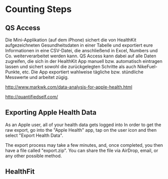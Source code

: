 # Counting Steps #


## QS Access ##
Die Mini-Applikation (auf dem iPhone) sichert die von HealthKit aufgezeichneten Gesundheitsdaten in einer Tabelle und exportiert eure Informationen in eine CSV-Datei, die anschließend in Excel, Numbers und Co. weiterverarbeitet werden kann.
QS Access kann dabei auf alle Daten zugreifen, die sich in der HealthKit App manuell bzw. automatisch eintragen lassen und sichert sowohl die zurückgelegten Schritte als auch NikeFuel-Punkte, etc.
Die App exportiert wahlweise tägliche bzw. stündliche Messwerte und arbeitet zügig.

http://www.markwk.com/data-analysis-for-apple-health.html

http://quantifiedself.com/

## Exporting Apple Health Data ##
As an Apple user, all of your health data gets logged into 
In order to get the raw export, go into the "Apple Health" app, tap on the user icon and then select "Export Health Data".

The export process may take a few minutes, and, once completed, you then have a file called "export.zip". You can share the file via AirDrop, email, or any other possible method.

## HealthFit ##


